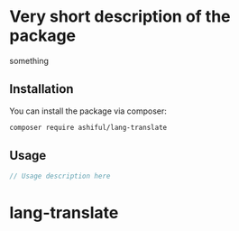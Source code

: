 # Very short description of the package

something

## Installation

You can install the package via composer:

```bash
composer require ashiful/lang-translate
```

## Usage

```php
// Usage description here
```
 
# lang-translate
